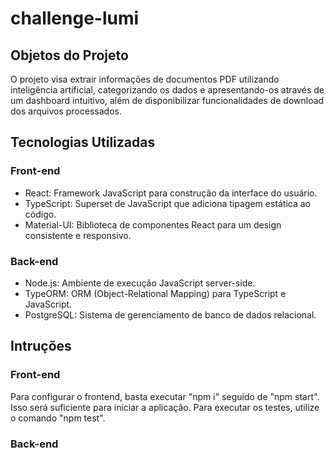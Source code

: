 # challenge-lumi

## Objetos do Projeto
O projeto visa extrair informações de documentos PDF utilizando inteligência artificial, categorizando os dados e apresentando-os através de um dashboard intuitivo, além de disponibilizar funcionalidades de download dos arquivos processados.

## Tecnologias Utilizadas
### Front-end
- React: Framework JavaScript para construção da interface do usuário.
- TypeScript: Superset de JavaScript que adiciona tipagem estática ao código.
- Material-UI: Biblioteca de componentes React para um design consistente e responsivo.
### Back-end
- Node.js: Ambiente de execução JavaScript server-side.
- TypeORM: ORM (Object-Relational Mapping) para TypeScript e JavaScript.
- PostgreSQL: Sistema de gerenciamento de banco de dados relacional.

## Intruções
### Front-end
Para configurar o frontend, basta executar "npm i" seguido de "npm start". Isso será suficiente para iniciar a aplicação. Para executar os testes, utilize o comando "npm test".

### Back-end
